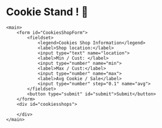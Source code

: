 # Cookie Stand ! 🍪

<!DOCTYPE html>
<html>

<head>
    <title>Salamon Cookies</title>
  <link rel="stylesheet" href="css/style.css">

</head>


  
    <main>
        <form id="CookiesShopForm">
            <fieldset>
                <legend>Cookies Shop Information</legend>
                <label>Shop location:</label>
                <input type="text" name="location">
                <label>Min / Cust: </label>
                <input type="number" name="min">
                <label>Max / Cust:</label>
                <input type="number" name="max">
                <label>Avg Cookie / Sale</label>
                <input type="number" step="0.1" name="avg">
            </fieldset>
            <button type="submit" id="submit">Submit</button>
        </form>
        <div id="cookiesshops">

        </div>
    </main>

</body>
<script src="js/app.js">
</script>

</html>